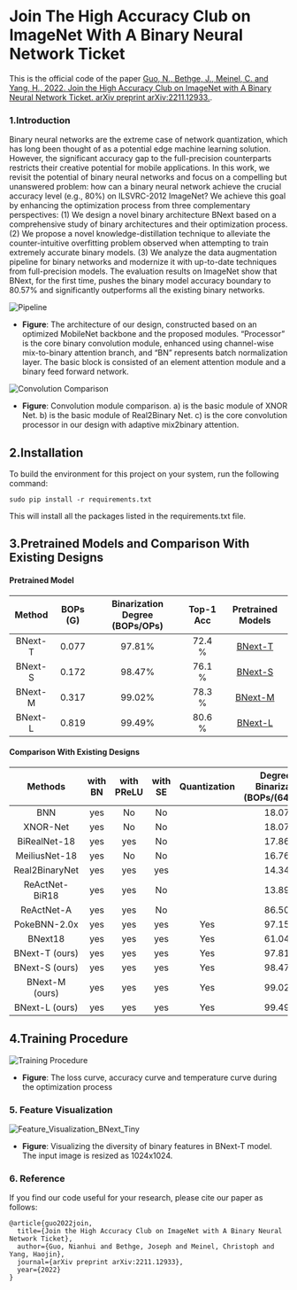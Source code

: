# Join The High Accuracy Club on ImageNet With A Binary Neural Network Ticket

This is the official code of the paper [Guo, N., Bethge, J., Meinel, C. and Yang, H., 2022. Join the High Accuracy Club on ImageNet with A Binary Neural Network Ticket. arXiv preprint arXiv:2211.12933.](https://arxiv.org/abs/2211.12933).
### 1.Introduction

Binary neural networks are the extreme case of network quantization, which has long been thought of as a potential edge machine learning solution. However, the significant accuracy gap to the full-precision counterparts restricts their creative potential for mobile applications. In this work, we revisit the potential of binary neural networks and focus on a compelling but unanswered problem: how can a binary neural network achieve the crucial accuracy level (e.g., 80%) on ILSVRC-2012 ImageNet? We achieve this goal by enhancing the optimization process from three complementary perspectives: (1) We design a novel binary architecture BNext based on a comprehensive study of binary architectures and their optimization process. (2) We propose a novel knowledge-distillation technique to alleviate the counter-intuitive overfitting problem observed when attempting to train extremely accurate binary models. (3) We analyze the data augmentation pipeline for binary networks and modernize it with up-to-date techniques from full-precision models. The evaluation results on ImageNet show that BNext, for the first time, pushes the binary model accuracy boundary to 80.57% and significantly outperforms all the existing binary networks.

![Pipeline](https://user-images.githubusercontent.com/24189567/205317106-9a2448f7-116b-4f89-bdfb-c2d148287f52.jpg)
* **Figure**: The architecture of our design, constructed based on an optimized MobileNet backbone and the proposed modules. “Processor” is the core binary convolution module, enhanced using channel-wise mix-to-binary attention branch, and “BN” represents batch normalization layer. The basic block is consisted of an element attention module and a binary feed forward network.

![Convolution Comparison](https://user-images.githubusercontent.com/24189567/204559496-1729c13d-4149-43b5-b674-d0e3df81a72a.jpg)
* **Figure**: Convolution module comparison. a) is the basic module of XNOR Net. b) is the basic module of Real2Binary Net. c) is the core convolution processor in our design with adaptive mix2binary attention.

## 2.Installation

To build the environment for this project on your system, run the following command:
```
sudo pip install -r requirements.txt
```

This will install all the packages listed in the requirements.txt file.


## 3.Pretrained Models and Comparison With Existing Designs
#### Pretrained Model
|Method |BOPs (G)|Binarization Degree (BOPs/OPs)|Top-1 Acc  |Pretrained Models| 
|:---:    | :---: | :---: | :---:  | :---:               |
|BNext-T| 0.077 |97.81% |72.4 % |  [BNext-T](https://drive.google.com/file/d/1CJ0XOEhoHuNe-tDYJaAOd1j4YyNXuyas/view?usp=sharing)                  |  
|BNext-S| 0.172 |98.47% |76.1 % |  [BNext-S](https://drive.google.com/file/d/1NcVM5Qb1K9Oq_sjEA1lGtp7kVbsfTLsa/view?usp=sharing)                  |
|BNext-M| 0.317 |99.02% |78.3 % |  [BNext-M](https://drive.google.com/file/d/1xyKnA6SsG4ZpguNQQrB6Yz-J5dzXYfKE/view?usp=sharing)                  |
|BNext-L| 0.819 |99.49% |80.6 % |  [BNext-L](https://drive.google.com/file/d/1XGKcX2Zl_fIU9wPBDjTTxstOBfwQH8xc/view?usp=sharing)                  |

#### Comparison With Existing Designs
Methods | with BN | with PReLU | with SE | Quantization | Degree of Binarization (BOPs/(64*Ops))
:---: | :---: | :---: | :---: | :---: | :---:
BNN | yes | No | No |  | 18.07%
XNOR-Net | yes | No | No |  | 18.07%
BiRealNet-18 | yes | yes | No |  | 17.86%
MeiliusNet-18 | yes | No | No |  | 16.76%
Real2BinaryNet | yes | yes | yes |  | 14.34%
ReActNet-BiR18 | yes | yes | No |  | 13.89%
ReActNet-A | yes | yes | No |  | 86.50%
PokeBNN-2.0x | yes | yes | yes | Yes | 97.15%
BNext18 | yes | yes | yes | Yes | 61.04%
BNext-T (ours) | yes | yes | yes | Yes | 97.81%
BNext-S (ours) | yes | yes | yes | Yes | 98.47%
BNext-M (ours) | yes | yes | yes | Yes | 99.02%
BNext-L (ours) | yes | yes | yes | Yes | 99.49%

## 4.Training Procedure
![Training Procedure](https://user-images.githubusercontent.com/24189567/204558527-04de1a26-bfce-4a16-87f9-f781b13988f7.jpg)
* **Figure**: The loss curve, accuracy curve and temperature curve during the optimization process 

### 5. Feature Visualization
![Feature_Visualization_BNext_Tiny](https://user-images.githubusercontent.com/24189567/205326008-fde4e29b-e52a-4a90-81f9-88a45e736c8e.jpg)
* **Figure**: Visualizing the diversity of binary features in BNext-T model. The input image is resized as 1024x1024.

### 6. Reference
If you find our code useful for your research, please cite our paper as follows:
```
@article{guo2022join,
  title={Join the High Accuracy Club on ImageNet with A Binary Neural Network Ticket},
  author={Guo, Nianhui and Bethge, Joseph and Meinel, Christoph and Yang, Haojin},
  journal={arXiv preprint arXiv:2211.12933},
  year={2022}
}
```
